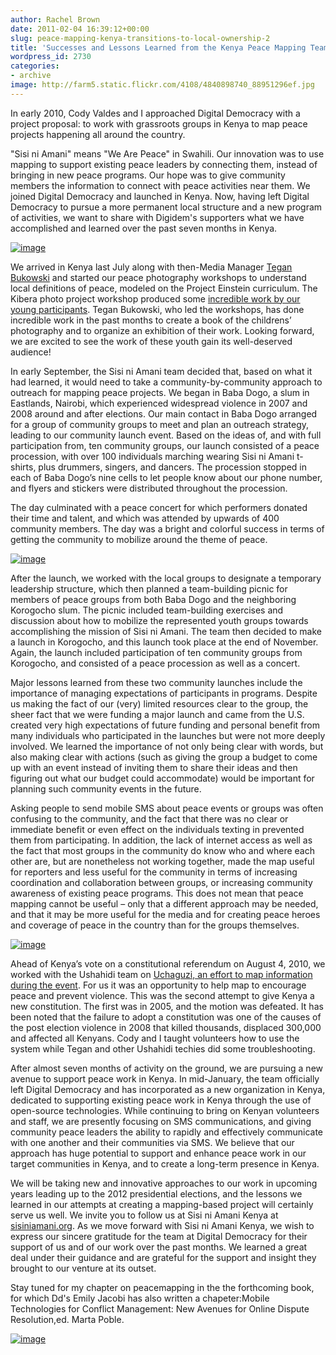 ```yaml
---
author: Rachel Brown
date: 2011-02-04 16:39:12+00:00
slug: peace-mapping-kenya-transitions-to-local-ownership-2
title: 'Successes and Lessons Learned from the Kenya Peace Mapping Team '
wordpress_id: 2730
categories:
- archive
image: http://farm5.static.flickr.com/4108/4840898740_88951296ef.jpg
---
```

In early 2010, Cody Valdes and I approached Digital Democracy with a project proposal: to work with grassroots groups in Kenya to map peace projects happening all around the country.

"Sisi ni Amani" means "We Are Peace" in Swahili. Our innovation was to use mapping to support existing peace leaders by connecting them, instead of bringing in new peace programs. Our hope was to give community members the information to connect with peace activities near them. We joined Digital Democracy and launched in Kenya. Now, having left Digital Democracy to pursue a more permanent local structure and a new program of activities, we want to share with Digidem's supporters what we have accomplished and learned over the past seven months in Kenya.

[![image](http://farm5.static.flickr.com/4108/4840898740_88951296ef.jpg)](http://www.flickr.com/photos/digitaldemocracy/4840898740/)

We arrived in Kenya last July along with then-Media Manager [Tegan Bukowski](http://www.teganbukowski.com/) and started our peace photography workshops to understand local definitions of peace, modeled on the Project Einstein curriculum. The Kibera photo project workshop produced some [incredible work by our young participants](http://www.wemappeace.org/photo). Tegan Bukowski, who led the workshops, has done incredible work in the past months to create a book of the childrens’ photography and to organize an exhibition of their work. Looking forward, we are excited to see the work of these youth gain its well-deserved audience!

In early September, the Sisi ni Amani team decided that, based on what it had learned, it would need to take a community-by-community approach to outreach for mapping peace projects. We began in Baba Dogo, a slum in Eastlands, Nairobi, which experienced widespread violence in 2007 and 2008 around and after elections. Our main contact in Baba Dogo arranged for a group of community groups to meet and plan an outreach strategy, leading to our community launch event. Based on the ideas of, and with full participation from, ten community groups, our launch consisted of a peace procession, with over 100 individuals marching wearing Sisi ni Amani t-shirts, plus drummers, singers, and dancers. The procession stopped in each of Baba Dogo’s nine cells to let people know about our phone number, and flyers and stickers were distributed throughout the procession.

The day culminated with a peace concert for which performers donated their time and talent, and which was attended by upwards of 400 community members. The day was a bright and colorful success in terms of getting the community to mobilize around the theme of peace.

[![image](http://farm5.static.flickr.com/4110/5054000153_9f427ba553.jpg)](http://sisiniamani.org/)

After the launch, we worked with the local groups to designate a temporary leadership structure, which then planned a team-building picnic for members of peace groups from both Baba Dogo and the neighboring Korogocho slum. The picnic included team-building exercises and discussion about how to mobilize the represented youth groups towards accomplishing the mission of Sisi ni Amani. The team then decided to make a launch in Korogocho, and this launch took place at the end of November. Again, the launch included participation of ten community groups from Korogocho, and consisted of a peace procession as well as a concert.

Major lessons learned from these two community launches include the importance of managing expectations of participants in programs. Despite us making the fact of our (very) limited resources clear to the group, the sheer fact that we were funding a major launch and came from the U.S. created very high expectations of future funding and personal benefit from many individuals who participated in the launches but were not more deeply involved. We learned the importance of not only being clear with words, but also making clear with actions (such as giving the group a budget to come up with an event instead of inviting them to share their ideas and then figuring out what our budget could accommodate) would be important for planning such community events in the future.

Asking people to send mobile SMS about peace events or groups was often confusing to the community, and the fact that there was no clear or immediate benefit or even effect on the individuals texting in prevented them from participating. In addition, the lack of internet access as well as the fact that most groups in the community do know who and where each other are, but are nonetheless not working together, made the map useful for reporters and less useful for the community in terms of increasing coordination and collaboration between groups, or increasing community awareness of existing peace programs. This does not mean that peace mapping cannot be useful – only that a different approach may be needed, and that it may be more useful for the media and for creating peace heroes and coverage of peace in the country than for the groups themselves.





[![image](http://farm5.static.flickr.com/4073/4862791389_9f7c6996d0.jpg)](http://www.uchaguzi.co.ke/)

Ahead of Kenya’s vote on a constitutional referendum on August 4, 2010, we worked with the Ushahidi team on [Uchaguzi,  an effort to map information during the event](http://blog.ushahidi.com/index.php/2010/08/03/uchaguzi-kenya-video-and-press-release/). For us it was an opportunity to help map to encourage peace and prevent violence. This was the  second attempt to give Kenya a new constitution. The first was in 2005,  and the motion was defeated. It has been noted that the failure to adopt  a constitution was one of the causes of the post election violence in  2008 that killed thousands, displaced 300,000 and affected all Kenyans.  Cody and I taught volunteers how to use the system while Tegan and other Ushahidi  techies did some troubleshooting.

After almost seven months of activity on the ground, we are pursuing a new avenue to support peace work in Kenya. In mid-January, the team officially left Digital Democracy and has incorporated as a new organization in Kenya, dedicated to supporting existing peace work in Kenya through the use of open-source technologies. While continuing to bring on Kenyan volunteers and staff, we are presently focusing on SMS communications, and giving community peace leaders the ability to rapidly and effectively communicate with one another and their communities via SMS. We believe that our approach has huge potential to support and enhance peace work in our target communities in Kenya, and to create a long-term presence in Kenya.

We will be taking new and innovative approaches to our work in upcoming years leading up to the 2012 presidential elections, and the lessons we learned in our attempts at creating a mapping-based project will certainly serve us well. We invite you to follow us at Sisi ni Amani Kenya at [sisiniamani.org](http://www.sisiniamani.org). As we move forward with Sisi ni Amani Kenya, we wish to express our sincere gratitude for the team at Digital Democracy for their support of us and of our work over the past months. We learned a great deal under their guidance and are grateful for the support and insight they brought to our venture at its outset.


  [6]: http://blog.ushahidi.com/index.php/2010/08/03/uchaguzi-kenya-video-and-press-release/
 [7]: http://www.sisiniamani.org
 Stay tuned for my chapter on peacemapping in the the forthcoming book, for which Dd's Emily Jacobi has also written a chapeter:Mobile Technologies for Conflict Management: New Avenues for Online Dispute Resolution,ed. Marta Poble.

[![image](http://farm5.static.flickr.com/4146/5411332698_514b760a35.jpg)](http://www.flickr.com/photos/digitaldemocracy/5411332698/)
